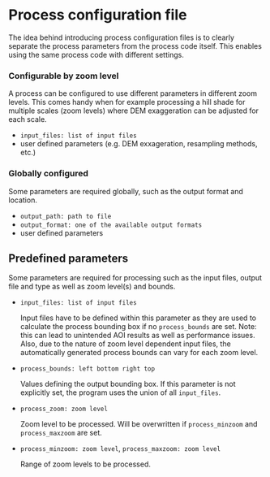 # Process configuration file

The idea behind introducing process configuration files is to clearly separate
the process parameters from the process code itself. This enables using the
same process code with different settings.

### Configurable by zoom level
A process can be configured to use different parameters in different zoom
levels. This comes handy when for example processing a hill shade for multiple
scales (zoom levels) where DEM exaggeration can be adjusted for each scale.

* ```input_files: list of input files```
* user defined parameters (e.g. DEM exxageration, resampling methods, etc.)

### Globally configured
Some parameters are required globally, such as the output format and location.
* ```output_path: path to file```
* ```output_format: one of the available output formats```
* user defined parameters


## Predefined parameters
Some parameters are required for processing such as the input files, output
file and type as well as zoom level(s) and bounds.

* ```input_files: list of input files```

  Input files have to be defined within this parameter as they are used to
  calculate the process bounding box if no ```process_bounds``` are set. Note:
  this can lead to unintended AOI results as well as performance issues. Also,
  due to the nature of zoom level dependent input files, the automatically
  generated process bounds can vary for each zoom level.

* ```process_bounds: left bottom right top```

  Values defining the output bounding box. If this parameter is not explicitly
  set, the program uses the union of all ```input_files```.

* ```process_zoom: zoom level```

  Zoom level to be processed. Will be overwritten if ```process_minzoom``` and
  ```process_maxzoom``` are set.

* ```process_minzoom: zoom level```, ```process_maxzoom: zoom level```

  Range of zoom levels to be processed.
